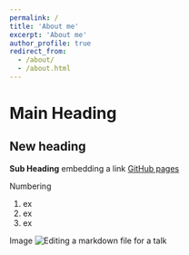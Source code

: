 ```yaml
---
permalink: /
title: 'About me'
excerpt: 'About me'
author_profile: true
redirect_from:
  - /about/
  - /about.html
---
```


# Main Heading

## New heading

**Sub Heading**
embedding a link
[GitHub pages](https://pages.github.com/)

Numbering

1. ex
1. ex
1. ex

Image
![Editing a markdown file for a talk](/images/editing-talk.png)
